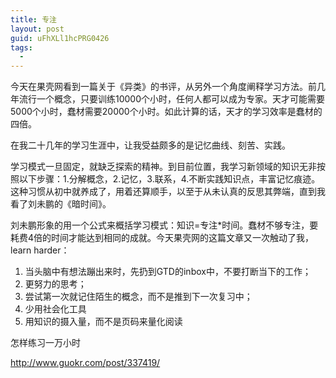 ```yaml
---
title: 专注
layout: post
guid: uFhXLl1hcPRG0426
tags:
  - 
---
```


今天在果壳网看到一篇关于《异类》的书评，从另外一个角度阐释学习方法。前几年流行一个概念，只要训练10000个小时，任何人都可以成为专家。天才可能需要5000个小时，蠢材需要20000个小时。如此计算的话，天才的学习效率是蠢材的四倍。

在我二十几年的学习生涯中，让我受益颇多的是记忆曲线、刻苦、实践。

学习模式一旦固定，就缺乏探索的精神。到目前位置，我学习新领域的知识无非按照以下步骤：1.分解概念，2.记忆，3.联系，4.不断实践知识点，丰富记忆痕迹。这种习惯从初中就养成了，用着还算顺手，以至于从未认真的反思其弊端，直到我看了刘未鹏的《暗时间》。

刘未鹏形象的用一个公式来概括学习模式：知识=专注*时间。蠢材不够专注，要耗费4倍的时间才能达到相同的成就。今天果壳网的这篇文章又一次触动了我，learn harder：

1. 当头脑中有想法蹦出来时，先扔到GTD的inbox中，不要打断当下的工作；
2. 更努力的思考；
3. 尝试第一次就记住陌生的概念，而不是推到下一次复习中；
4. 少用社会化工具
5. 用知识的摄入量，而不是页码来量化阅读

 
怎样练习一万小时

http://www.guokr.com/post/337419/